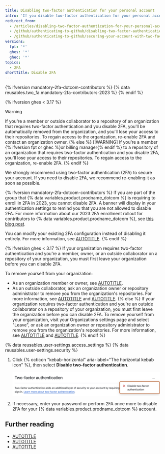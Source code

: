 ```yaml
---
title: Disabling two-factor authentication for your personal account
intro: 'If you disable two-factor authentication for your personal account, you may lose access to organizations you belong to.'
redirect_from:
  - /articles/disabling-two-factor-authentication-for-your-personal-account
  - /github/authenticating-to-github/disabling-two-factor-authentication-for-your-personal-account
  - /github/authenticating-to-github/securing-your-account-with-two-factor-authentication-2fa/disabling-two-factor-authentication-for-your-personal-account
versions:
  fpt: '*'
  ghes: '*'
  ghec: '*'
topics:
  - 2FA
shortTitle: Disable 2FA
---
```


{% ifversion mandatory-2fa-dotcom-contributors %}
{% data reusables.two_fa.mandatory-2fa-contributors-2023 %}
{% endif %}

{% ifversion ghes < 3.17 %}
> [!WARNING]
> If you're a member or outside collaborator to a repository of an organization that requires two-factor authentication and you disable 2FA, you'll be automatically removed from the organization, and you'll lose your access to their repositories. To regain access to the organization, re-enable 2FA and contact an organization owner.
{% else %}
> [!WARNING]
> If you're a member {% ifversion fpt or ghec %}or billing manager{% endif %} to a repository of an organization that requires two-factor authentication and you disable 2FA, you'll lose your access to their repositories. To regain access to the organization, re-enable 2FA.
{% endif %}

We strongly recommend using two-factor authentication (2FA) to secure your account. If you need to disable 2FA, we recommend re-enabling it as soon as possible.

{% ifversion mandatory-2fa-dotcom-contributors %}
If you are part of the group that {% data variables.product.prodname_dotcom %} is requiring to enroll in 2FA in 2023, you cannot disable 2FA. A banner will display in your authentication settings to remind you that you are not allowed to disable 2FA. For more information about our 2023 2FA enrollment rollout for contributors to {% data variables.product.prodname_dotcom %}, see [this blog post](https://github.blog/2023-03-09-raising-the-bar-for-software-security-github-2fa-begins-march-13).

You can modify your existing 2FA configuration instead of disabling it entirely. For more information, see [AUTOTITLE](/authentication/securing-your-account-with-two-factor-authentication-2fa/changing-your-two-factor-authentication-method).
{% endif %}

{% ifversion ghes < 3.17 %}
If your organization requires two-factor authentication and you're a member, owner, or an outside collaborator on a repository of your organization, you must first leave your organization before you can disable 2FA.

To remove yourself from your organization:
* As an organization member or owner, see [AUTOTITLE](/account-and-profile/setting-up-and-managing-your-personal-account-on-github/managing-your-membership-in-organizations/removing-yourself-from-an-organization).
* As an outside collaborator, ask an organization owner or repository administrator to remove you from the organization's repositories. For more information, see [AUTOTITLE](/account-and-profile/setting-up-and-managing-your-personal-account-on-github/managing-your-membership-in-organizations/viewing-peoples-roles-in-an-organization) and [AUTOTITLE](/organizations/managing-user-access-to-your-organizations-repositories/managing-outside-collaborators/removing-an-outside-collaborator-from-an-organization-repository).
{% else %}
If your organization requires two-factor authentication and you're an outside collaborator on a repository of your organization, you must first leave the organization before you can disable 2FA. To remove yourself from your organization, visit your Organizations settings page and select "Leave", or ask an organization owner or repository administrator to remove you from the organization's repositories. For more information, see [AUTOTITLE](/account-and-profile/setting-up-and-managing-your-personal-account-on-github/managing-your-membership-in-organizations/viewing-peoples-roles-in-an-organization) and [AUTOTITLE](/organizations/managing-user-access-to-your-organizations-repositories/managing-outside-collaborators/removing-an-outside-collaborator-from-an-organization-repository).
{% endif %}

{% data reusables.user-settings.access_settings %}
{% data reusables.user-settings.security %}

1. Click {% octicon "kebab-horizontal" aria-label="The horizontal kebab icon" %}, then select **Disable two-factor authentication**.

   ![Screenshot of an account's 2FA settings. The ellipsis button (three dots) is highlighted with a dark orange outline.](/assets/images/help/2fa/disable-two-factor-authentication.png)

1. If necessary, enter your password or perform 2FA once more to disable 2FA for your {% data variables.product.prodname_dotcom %} account.

## Further reading

* [AUTOTITLE](/authentication/securing-your-account-with-two-factor-authentication-2fa/about-two-factor-authentication)
* [AUTOTITLE](/authentication/securing-your-account-with-two-factor-authentication-2fa/configuring-two-factor-authentication)
* [AUTOTITLE](/authentication/securing-your-account-with-two-factor-authentication-2fa/configuring-two-factor-authentication-recovery-methods)
